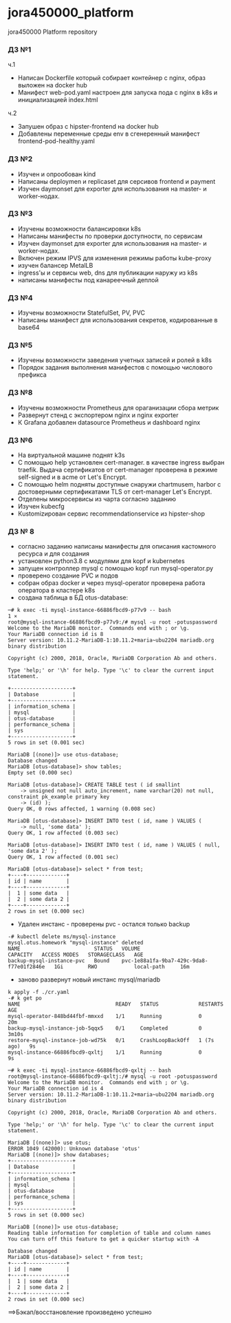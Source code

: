 # jora450000_platform
jora450000 Platform repository

### ДЗ №1
ч.1
- Написан Dockerfile который собирает контейнер с nginx, образ выложен на docker hub
- Манифест web-pod.yaml настроен для запуска пода с nginx в k8s и инициализацией index.html

ч.2 
- Запушен образ с hipster-frontend на docker hub
- Добавлены переменные среды env в сгенеренный манифест frontend-pod-healthy.yaml

### ДЗ №2
- Изучен и опрообован kind
- Написаны deploymen и replicaset для серсивов frontend и payment
- Изучен daymonset для exporter для использования на master- и worker-нодах.
### ДЗ №3
- Изучены возможности балансировки k8s
- Написаны манифесты по проверки доступности, по сервисам
- Изучен daymonset для exporter для использования на master- и worker-нодах.
- Включен режим IPVS для изменения режимы работы kube-proxy
- изучен балансер MetalLB
- ingress'ы и сервисы web, dns  для публикации наружу из k8s
- написаны манифесты под канареечный деплой
### ДЗ №4
- Изучены возможности StatefulSet, PV, PVC
- Написаны манифест  для использования секретов, кодированные в base64 
### ДЗ №5
- Изучены возможности заведения учетных записей и ролей в k8s
- Порядок задания выполнения манифестов с помощью числового префикса

### ДЗ №8
-  Изучены возможности Prometheus для ораганизации сбора метрик
-   Развернут стенд с экспортером nginx и nginx exporter
-   К Grafana добавлен datasource Prometheus и dashboard nginx

### ДЗ №6
- На виртуальной машине поднят k3s 
- С помощью help установлен cert-manager. в качестве ingress выбран traefik. Выдача сертификатов от cert-manager проверена в режиме self-signed и в acme от Let's Encrypt.
- С помощью helm подняты доступные снаружи chartmusem, harbor с достоверными сертификатами TLS от cert-manager Let's Encrypt.
- Отделены микросервисы из чарта согласно заданию 
- Изучен kubecfg
- Кustomizирован сервис recommendationservice из hipster-shop

### ДЗ № 8
- согласно заданию написаны манифесты для описания кастомного ресурса и для создания
- установлен python3.8 с модулями для kopf и kubernetes
- запущен контроллер mysql с помощью kopf run mysql-operator.py
- проверено создание PVC и подов 
- собран образ docker и через mysql-operator проверена работа оператора в кластере k8s
- создана таблица в БД otus-database:
~~~
─# k exec -ti mysql-instance-66886fbcd9-p77v9 -- bash                                                                                              1 ⨯
root@mysql-instance-66886fbcd9-p77v9:/# mysql -u root -potuspassword
Welcome to the MariaDB monitor.  Commands end with ; or \g.
Your MariaDB connection id is 8
Server version: 10.11.2-MariaDB-1:10.11.2+maria~ubu2204 mariadb.org binary distribution

Copyright (c) 2000, 2018, Oracle, MariaDB Corporation Ab and others.

Type 'help;' or '\h' for help. Type '\c' to clear the current input statement.

+--------------------+
| Database           |
+--------------------+
| information_schema |
| mysql              |
| otus-database      |
| performance_schema |
| sys                |
+--------------------+
5 rows in set (0.001 sec)

MariaDB [(none)]> use otus-database;
Database changed
MariaDB [otus-database]> show tables;
Empty set (0.000 sec)

MariaDB [otus-database]> CREATE TABLE test ( id smallint
    -> unsigned not null auto_increment, name varchar(20) not null, constraint pk_example primary key
    -> (id) );
Query OK, 0 rows affected, 1 warning (0.008 sec)

MariaDB [otus-database]> INSERT INTO test ( id, name ) VALUES (
    -> null, 'some data' );
Query OK, 1 row affected (0.003 sec)

MariaDB [otus-database]> INSERT INTO test ( id, name ) VALUES ( null, 'some data 2' );
Query OK, 1 row affected (0.001 sec)

MariaDB [otus-database]> select * from test;
+----+-------------+
| id | name        |
+----+-------------+
|  1 | some data   |
|  2 | some data 2 |
+----+-------------+
2 rows in set (0.000 sec)
~~~
- Удален инстанс - проверены pvc - остался только backup
~~~
-# kubectl delete ms/mysql-instance
mysql.otus.homework "mysql-instance" deleted
NAME                        STATUS   VOLUME                                     CAPACITY   ACCESS MODES   STORAGECLASS   AGE
backup-mysql-instance-pvc   Bound    pvc-1e88a1fa-9ba7-429c-9da8-f77e01f2846e   1Gi        RWO            local-path     16m
~~~
- заново развернут новый инстанс mysql/mariadb
~~~
k apply -f ./cr.yaml
-# k get po
NAME                               READY   STATUS             RESTARTS     AGE
mysql-operator-848bd44fbf-mmxxd    1/1     Running            0            20m
backup-mysql-instance-job-5qqx5    0/1     Completed          0            3m10s
restore-mysql-instance-job-wd75k   0/1     CrashLoopBackOff   1 (7s ago)   9s
mysql-instance-66886fbcd9-qxltj    1/1     Running            0            9s

─# k exec -ti mysql-instance-66886fbcd9-qxltj -- bash
root@mysql-instance-66886fbcd9-qxltj:/# mysql -u root -potuspassword
Welcome to the MariaDB monitor.  Commands end with ; or \g.
Your MariaDB connection id is 4
Server version: 10.11.2-MariaDB-1:10.11.2+maria~ubu2204 mariadb.org binary distribution

Copyright (c) 2000, 2018, Oracle, MariaDB Corporation Ab and others.

Type 'help;' or '\h' for help. Type '\c' to clear the current input statement.

MariaDB [(none)]> use otus;
ERROR 1049 (42000): Unknown database 'otus'
MariaDB [(none)]> show databases;
+--------------------+
| Database           |
+--------------------+
| information_schema |
| mysql              |
| otus-database      |
| performance_schema |
| sys                |
+--------------------+
5 rows in set (0.000 sec)

MariaDB [(none)]> use otus-database;
Reading table information for completion of table and column names
You can turn off this feature to get a quicker startup with -A

Database changed
MariaDB [otus-database]> select * from test;
+----+-------------+
| id | name        |
+----+-------------+
|  1 | some data   |
|  2 | some data 2 |
+----+-------------+
2 rows in set (0.000 sec)
~~~
==>Бэкап/восстановление произведено успешно